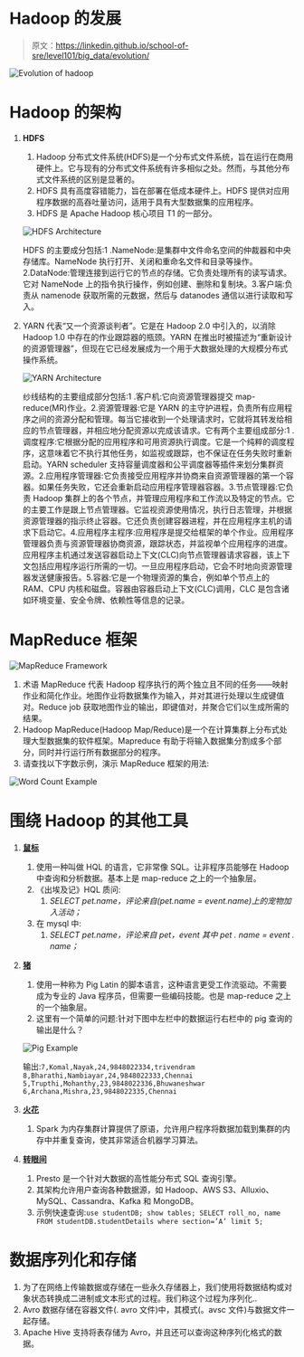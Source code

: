 # Hadoop 的发展

> 原文：<https://linkedin.github.io/school-of-sre/level101/big_data/evolution/>

![Evolution of hadoop](img/f722d55148596d622416bf44c868495e.png)

# Hadoop 的架构

1.  **HDFS**

    1.  Hadoop 分布式文件系统(HDFS)是一个分布式文件系统，旨在运行在商用硬件上。它与现有的分布式文件系统有许多相似之处。然而，与其他分布式文件系统的区别是显著的。
    2.  HDFS 具有高度容错能力，旨在部署在低成本硬件上。HDFS 提供对应用程序数据的高吞吐量访问，适用于具有大型数据集的应用程序。
    3.  HDFS 是 Apache Hadoop 核心项目 T1 的一部分。

    ![HDFS Architecture](img/57c255b7545720a49a605bac01948baa.png)

    HDFS 的主要成分包括:1 .NameNode:是集群中文件命名空间的仲裁器和中央存储库。NameNode 执行打开、关闭和重命名文件和目录等操作。2.DataNode:管理连接到运行它的节点的存储。它负责处理所有的读写请求。它对 NameNode 上的指令执行操作，例如创建、删除和复制块。3.客户端:负责从 namenode 获取所需的元数据，然后与 datanodes 通信以进行读取和写入。

2.  YARN 代表“又一个资源谈判者”。它是在 Hadoop 2.0 中引入的，以消除 Hadoop 1.0 中存在的作业跟踪器的瓶颈。YARN 在推出时被描述为“重新设计的资源管理器”，但现在它已经发展成为一个用于大数据处理的大规模分布式操作系统。

    ![YARN Architecture](img/79bd4fa84d9aea29cbc75c5f0e261fff.png)

    纱线结构的主要组成部分包括:1 .客户机:它向资源管理器提交 map-reduce(MR)作业。2.资源管理器:它是 YARN 的主守护进程，负责所有应用程序之间的资源分配和管理。每当它接收到一个处理请求时，它就将其转发给相应的节点管理器，并相应地分配资源以完成该请求。它有两个主要组成部分:1 .调度程序:它根据分配的应用程序和可用资源执行调度。它是一个纯粹的调度程序，这意味着它不执行其他任务，如监视或跟踪，也不保证在任务失败时重新启动。YARN scheduler 支持容量调度器和公平调度器等插件来划分集群资源。2.应用程序管理器:它负责接受应用程序并协商来自资源管理器的第一个容器。如果任务失败，它还会重新启动应用程序管理器容器。3.节点管理器:它负责 Hadoop 集群上的各个节点，并管理应用程序和工作流以及特定的节点。它的主要工作是跟上节点管理器。它监视资源使用情况，执行日志管理，并根据资源管理器的指示终止容器。它还负责创建容器进程，并在应用程序主机的请求下启动它。4.应用程序主程序:应用程序是提交给框架的单个作业。应用程序管理器负责与资源管理器协商资源，跟踪状态，并监视单个应用程序的进度。应用程序主机通过发送容器启动上下文(CLC)向节点管理器请求容器，该上下文包括应用程序运行所需的一切。一旦应用程序启动，它会不时地向资源管理器发送健康报告。5.容器:它是一个物理资源的集合，例如单个节点上的 RAM、CPU 内核和磁盘。容器由容器启动上下文(CLC)调用，CLC 是包含诸如环境变量、安全令牌、依赖性等信息的记录。

# MapReduce 框架

![MapReduce Framework](img/5042456f97909d9d02e76a6254065648.png)

1.  术语 MapReduce 代表 Hadoop 程序执行的两个独立且不同的任务——映射作业和简化作业。地图作业将数据集作为输入，并对其进行处理以生成键值对。Reduce job 获取地图作业的输出，即键值对，并聚合它们以生成所需的结果。
2.  Hadoop MapReduce(Hadoop Map/Reduce)是一个在计算集群上分布式处理大型数据集的软件框架。Mapreduce 有助于将输入数据集分割成多个部分，同时并行运行所有数据部分的程序。
3.  请查找以下字数示例，演示 MapReduce 框架的用法:

![Word Count Example](img/5bdcb94951c923c68d41491649d88696.png)

# 围绕 Hadoop 的其他工具

1.  [**鼠标**](https://hive.apache.org/)
    1.  使用一种叫做 HQL 的语言，它非常像 SQL。让非程序员能够在 Hadoop 中查询和分析数据。基本上是 map-reduce 之上的一个抽象层。
    2.  《出埃及记》HQL 质问:
        1.  *SELECT pet.name，评论来自(pet.name = event.name)上的宠物加入活动；*
    3.  在 mysql 中:
        1.  *SELECT pet.name，评论来自 pet，event 其中 pet . name = event . name；*
2.  [**猪**](https://pig.apache.org/)

    1.  使用一种称为 Pig Latin 的脚本语言，这种语言更受工作流驱动。不需要成为专业的 Java 程序员，但需要一些编码技能。也是 map-reduce 之上的一个抽象层。
    2.  这里有一个简单的问题:针对下图中左栏中的数据运行右栏中的 pig 查询的输出是什么？

    ![Pig Example](img/13b83e45af81e515f24acd45f220ba9d.png)

    输出:`7,Komal,Nayak,24,9848022334,trivendram 8,Bharathi,Nambiayar,24,9848022333,Chennai 5,Trupthi,Mohanthy,23,9848022336,Bhuwaneshwar 6,Archana,Mishra,23,9848022335,Chennai`

3.  [**火花**](https://spark.apache.org/)

    1.  Spark 为内存集群计算提供了原语，允许用户程序将数据加载到集群的内存中并重复查询，使其非常适合机器学习算法。
4.  [**转眼间**](https://prestodb.io/)
    1.  Presto 是一个针对大数据的高性能分布式 SQL 查询引擎。
    2.  其架构允许用户查询各种数据源，如 Hadoop、AWS S3、Alluxio、MySQL、Cassandra、Kafka 和 MongoDB。
    3.  示例快速查询:`use studentDB; show tables; SELECT roll_no, name FROM studentDB.studentDetails where section=’A’ limit 5;`

# 数据序列化和存储

1.  为了在网络上传输数据或存储在一些永久存储器上，我们使用将数据结构或对象状态转换成二进制或文本形式的过程。我们称这个过程为序列化..
2.  Avro 数据存储在容器文件(. avro 文件)中，其模式(。avsc 文件)与数据文件一起存储。
3.  Apache Hive 支持将表存储为 Avro，并且还可以查询这种序列化格式的数据。